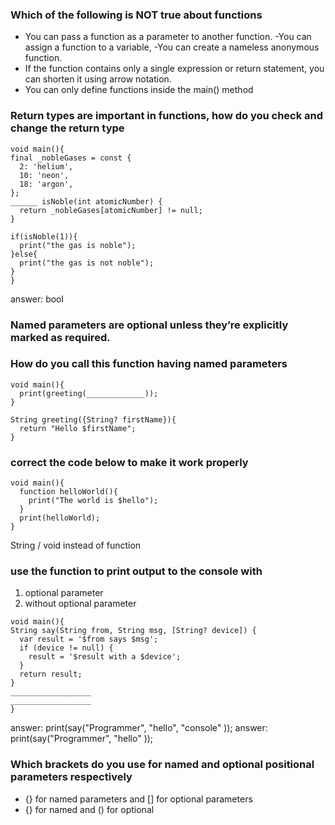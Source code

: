 ### Which of the following is NOT true about functions

- You can pass a function as a parameter to another function.
  -You can assign a function to a variable,
  -You can create a nameless anonymous function.
- If the function contains only a single expression or return statement, you can shorten it using arrow notation.
- You can only define functions inside the main() method




### Return types are important in functions, how do you check and change the return type

<!--
 -->

```
void main(){
final _nobleGases = const {
  2: 'helium',
  10: 'neon',
  18: 'argon',
};
______ isNoble(int atomicNumber) {
  return _nobleGases[atomicNumber] != null;
}

if(isNoble(1)){
  print("the gas is noble");
}else{
  print("the gas is not noble");
}
}

```
answer: bool



<!-- ### Named Optional parameters are  covered here -->


### Named parameters are optional unless they’re explicitly marked as required.

### How do you call this function having named parameters
```
void main(){
  print(greeting(_____________));
}

String greeting({String? firstName}){
  return "Hello $firstName";
}

```


###  correct the code below to make it work properly
```
void main(){
  function helloWorld(){
    print("The world is $hello");
  }
  print(helloWorld);
}
```
String / void instead of function

### use the function to print output to the console with
1. optional parameter
2. without optional parameter

```
void main(){
String say(String from, String msg, [String? device]) {
  var result = '$from says $msg';
  if (device != null) {
    result = '$result with a $device';
  }
  return result;
}
__________________
__________________
}
```
answer: print(say("Programmer", "hello", "console" ));
answer: print(say("Programmer", "hello" ));


### Which brackets do you use for named and optional positional parameters respectively
- {} for named parameters and [] for optional parameters
- {} for named and () for optional


